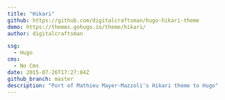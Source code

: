 ```yaml
---
title: "Hikari"
github: https://github.com/digitalcraftsman/hugo-hikari-theme
demo: https://themes.gohugo.io/theme/hikari/
author: digitalcraftsman

ssg:
  - Hugo
cms:
  - No Cms
date: 2015-07-26T17:27:04Z
github_branch: master
description: "Port of Mathieu Mayer-Mazzoli's Hikari theme to Hugo"
---
```

